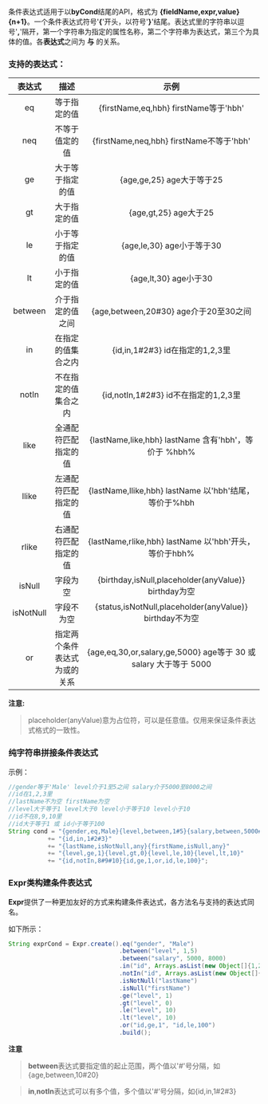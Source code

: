 条件表达式适用于以**byCond**结尾的API，格式为 **{fieldName,expr,value}{n+1}**。一个条件表达式符号'**{**'开头，以符号'**}**'结尾。表达式里的字符串以逗号'**,**'隔开，第一个字符串为指定的属性名称，第二个字符串为表达式，第三个为具体的值。各**表达式**之间为 **与** 的关系。

### 支持的表达式：

表达式        | 描述           | 示例
:-----------:| :-----------: | :-----------:
eq           | 等于指定的值    | {firstName,eq,hbh} firstName等于'hbh'
neq          | 不等于值定的值   | {firstName,neq,hbh} firstName不等于'hbh'
ge           | 大于等于指定的值    | {age,ge,25} age大于等于25
gt           | 大于指定的值   | {age,gt,25} age大于25
le           | 小于等于指定的值    | {age,le,30} age小于等于30
lt           | 小于指定的值   | {age,lt,30} age小于30
between      | 介于指定的值之间    | {age,between,20#30} age介于20至30之间
in           | 在指定的值集合之内   | {id,in,1#2#3} id在指定的1,2,3里
notIn        | 不在指定的值集合之内    | {id,notIn,1#2#3} id不在指定的1,2,3里
like         | 全通配符匹配指定的值   | {lastName,like,hbh} lastName 含有'hbh'，等价于 %hbh%
llike        | 左通配符匹配指定的值    | {lastName,llike,hbh} lastName 以'hbh'结尾，等价于%hbh
rlike        | 右通配符匹配指定的值   | {lastName,rlike,hbh} lastName 以'hbh'开头，等价于hbh%
isNull       | 字段为空    | {birthday,isNull,placeholder(anyValue)} birthday为空
isNotNull    | 字段不为空   | {status,isNotNull,placeholder(anyValue)} birthday不为空
or           | 指定两个条件表达式为或的关系    | {age,eq,30,or,salary,ge,5000} age等于 30 或 salary 大于等于 5000

**注意:**

> placeholder(anyValue)意为占位符，可以是任意值。仅用来保证条件表达式格式的一致性。

### 纯字符串拼接条件表达式

示例：


```java
//gender等于'Male' level介于1至5之间 salary介于5000至8000之间
//id在1,2,3里
//lastName不为空 firstName为空
//level大于等于1 level大于0 level小于等于10 level小于10
//id不在8,9,10里
//id大于等于1 或 id小于等于100
String cond = "{gender,eq,Male}{level,between,1#5}{salary,between,5000#8000}"
           += "{id,in,1#2#3}"
           += "{lastName,isNotNull,any}{firstName,isNull,any}"
           += "{level,ge,1}{level,gt,0}{level,le,10}{level,lt,10}"
           += "{id,notIn,8#9#10}{id,ge,1,or,id,le,100}";

```

### **Expr**类构建条件表达式

**Expr**提供了一种更加友好的方式来构建条件表达式，各方法名与支持的表达式同名。

如下所示：


```java
String exprCond = Expr.create().eq("gender", "Male")
                               .between("level", 1,5)
                               .between("salary", 5000, 8000)
                               .in("id", Arrays.asList(new Object[]{1,2,3}))
                               .notIn("id", Arrays.asList(new Object[]{8,9,10}))
                               .isNotNull("lastName")
                               .isNull("firstName")
                               .ge("level", 1)
                               .gt("level", 0)
                               .le("level", 10)
                               .lt("level", 10)
                               .or("id,ge,1", "id,le,100")
                               .build();

```

**注意**

>**between**表达式要指定值的起止范围，两个值以'#'号分隔，如{age,between,10#20}

>**in**,**notIn**表达式可以有多个值，多个值以'#‘号分隔，如{id,in,1#2#3}